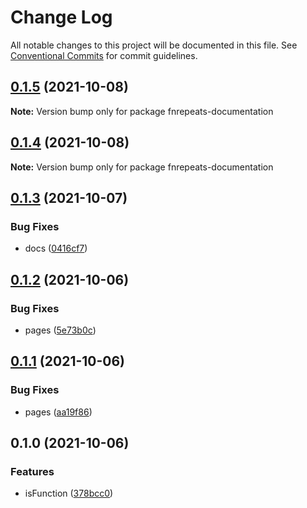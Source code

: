 # Change Log

All notable changes to this project will be documented in this file.
See [Conventional Commits](https://conventionalcommits.org) for commit guidelines.

## [0.1.5](https://github.com/corlogix/repeats/compare/fnrepeats-documentation@0.1.4...fnrepeats-documentation@0.1.5) (2021-10-08)

**Note:** Version bump only for package fnrepeats-documentation





## [0.1.4](https://github.com/corlogix/repeats/compare/fnrepeats-documentation@0.1.3...fnrepeats-documentation@0.1.4) (2021-10-08)

**Note:** Version bump only for package fnrepeats-documentation





## [0.1.3](https://github.com/corlogix/repeats/compare/fnrepeats-documentation@0.1.2...fnrepeats-documentation@0.1.3) (2021-10-07)


### Bug Fixes

* docs ([0416cf7](https://github.com/corlogix/repeats/commit/0416cf74bef5e6c68eab573363a0c387e264b5ab))





## [0.1.2](https://github.com/corlogix/repeats/compare/fnrepeats-documentation@0.1.1...fnrepeats-documentation@0.1.2) (2021-10-06)


### Bug Fixes

* pages ([5e73b0c](https://github.com/corlogix/repeats/commit/5e73b0c216c9c6a984fcd0b110dca9f2886f7dd9))





## [0.1.1](https://github.com/corlogix/repeats/compare/fnrepeats-documentation@0.1.0...fnrepeats-documentation@0.1.1) (2021-10-06)


### Bug Fixes

* pages ([aa19f86](https://github.com/corlogix/repeats/commit/aa19f866eb9be30fbc8133279981e791714bbc83))





## 0.1.0 (2021-10-06)


### Features

* isFunction ([378bcc0](https://github.com/corlogix/repeats/commit/378bcc09f111fed88badc7613620fc993e6e02c4))
